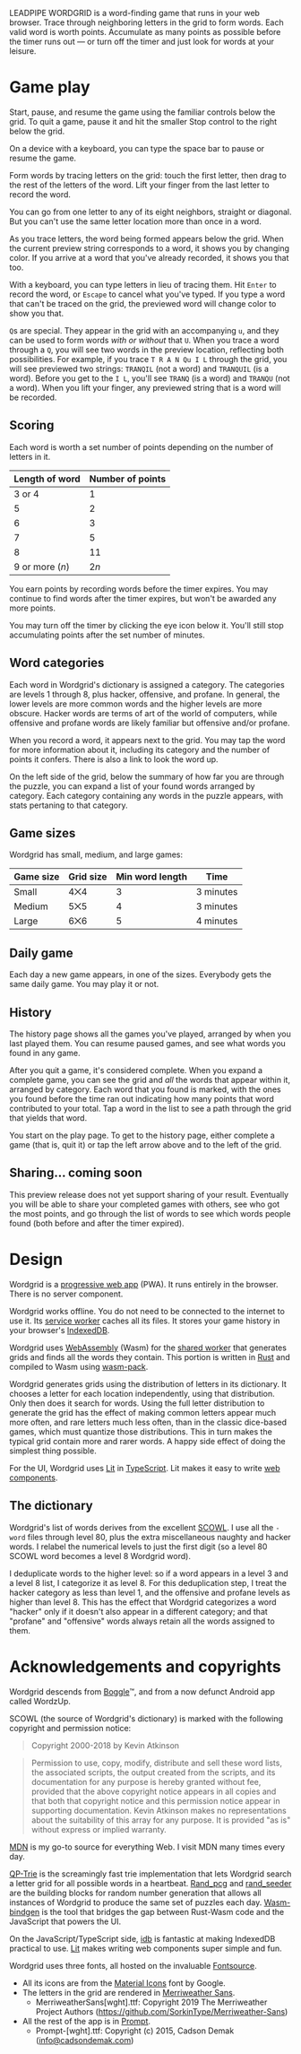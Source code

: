 LEADPIPE WORDGRID is a word-finding game that runs in your web browser.  Trace
through neighboring letters in the grid to form words.  Each valid word is worth
points.  Accumulate as many points as possible before the timer runs out — or
turn off the timer and just look for words at your leisure.

# Game play

Start, pause, and resume the game using the familiar controls below the grid. To
quit a game, pause it and hit the smaller Stop control to the right below the
grid.

On a device with a keyboard, you can type the space bar to pause or resume the
game.

Form words by tracing letters on the grid: touch the first letter, then drag to
the rest of the letters of the word. Lift your finger from the last letter to
record the word.

You can go from one letter to any of its eight neighbors, straight or diagonal.
But you can't use the same letter location more than once in a word.

As you trace letters, the word being formed appears below the grid. When the
current preview string corresponds to a word, it shows you by changing color. If
you arrive at a word that you've already recorded, it shows you that too.

With a keyboard, you can type letters in lieu of tracing them. Hit `Enter` to
record the word, or `Escape` to cancel what you've typed. If you type a word
that can't be traced on the grid, the previewed word will change color to show
you that.

`Q`s are special. They appear in the grid with an accompanying `u`, and they can
be used to form words _with or without_ that `U`. When you trace a word through
a `Q`, you will see two words in the preview location, reflecting both
possibilities. For example, if you trace `T R A N Qu I L` through the grid, you
will see previewed two strings: `TRANQIL` (not a word) and `TRANQUIL` (is a
word). Before you get to the `I L`, you'll see `TRANQ` (is a word) and `TRANQU`
(not a word). When you lift your finger, any previewed string that is a word
will be recorded.

## Scoring

Each word is worth a set number of points depending on the number of letters in
it.

  | Length of word | Number of points |
  | ---            | --- |
  | 3 or 4         | 1   |
  | 5              | 2   |
  | 6              | 3   |
  | 7              | 5   |
  | 8              | 11  |
  | 9 or more $(n)$| $2n$|

You earn points by recording words before the timer expires. You may continue to
find words after the timer expires, but won't be awarded any more points.

You may turn off the timer by clicking the eye icon below it. You'll still stop
accumulating points after the set number of minutes.

## Word categories

Each word in Wordgrid's dictionary is assigned a category. The categories are
levels 1 through 8, plus hacker, offensive, and profane. In general, the lower
levels are more common words and the higher levels are more obscure. Hacker
words are terms of art of the world of computers, while offensive and profane
words are likely familiar but offensive and/or profane.

When you record a word, it appears next to the grid. You may tap the word for
more information about it, including its category and the number of points it
confers. There is also a link to look the word up.

On the left side of the grid, below the summary of how far you are through the
puzzle, you can expand a list of your found words arranged by category. Each
category containing any words in the puzzle appears, with stats pertaning to
that category.

## Game sizes

Wordgrid has small, medium, and large games:

  | Game size | Grid size | Min word length | Time      |
  | ---       | ---       | ---             | ---       |
  | Small     | 4⨉4       | 3               | 3 minutes |
  | Medium    | 5⨉5       | 4               | 3 minutes |
  | Large     | 6⨉6       | 5               | 4 minutes |

## Daily game

Each day a new game appears, in one of the sizes. Everybody gets the same daily
game. You may play it or not.

## History

The history page shows all the games you've played, arranged by when you last
played them. You can resume paused games, and see what words you found in any
game.

After you quit a game, it's considered complete. When you expand a complete
game, you can see the grid and _all_ the words that appear within it, arranged
by category. Each word that you found is marked, with the ones you found before
the time ran out indicating how many points that word contributed to your total.
Tap a word in the list to see a path through the grid that yields that word.

You start on the play page. To get to the history page, either complete a game
(that is, quit it) or tap the left arrow above and to the left of the grid.

## Sharing... coming soon

This preview release does not yet support sharing of your result. Eventually you
will be able to share your completed games with others, see who got the most
points, and go through the list of words to see which words people found (both
before and after the timer expired).

# Design

Wordgrid is a [progressive web
app](https://www.google.com/search?q=define+%2Bpwa) (PWA). It runs entirely in
the browser. There is no server component.

Wordgrid works offline. You do not need to be connected to the internet to use
it. Its [service
worker](https://developer.mozilla.org/en-US/docs/Web/API/Service_Worker_API)
caches all its files. It stores your game history in your browser's
[IndexedDB](https://developer.mozilla.org/en-US/docs/Web/API/IndexedDB_API).

Wordgrid uses [WebAssembly](https://www.google.com/search?q=define+%2Bwasm)
(Wasm) for the [shared
worker](https://developer.mozilla.org/en-US/docs/Web/API/SharedWorker) that
generates grids and finds all the words they contain. This portion is written in
[Rust](https://www.rust-lang.org/) and compiled to Wasm using
[wasm-pack](https://github.com/rustwasm/wasm-pack).

Wordgrid generates grids using the distribution of letters in its dictionary. It
chooses a letter for each location independently, using that distribution. Only
then does it search for words. Using the full letter distribution to generate
the grid has the effect of making common letters appear much more often, and
rare letters much less often, than in the classic dice-based games, which must
quantize those distributions. This in turn makes the typical grid contain more
and rarer words. A happy side effect of doing the simplest thing possible.

For the UI, Wordgrid uses [Lit](https://lit.dev/) in
[TypeScript](https://www.typescriptlang.org/). Lit makes it easy to write [web
components](https://developer.mozilla.org/en-US/docs/Web/Web_Components).

## The dictionary

Wordgrid's list of words derives from the excellent
[SCOWL](http://wordlist.aspell.net/scowl-readme/). I use all the `-word` files
through level 80, plus the extra miscellaneous naughty and hacker words. I
relabel the numerical levels to just the first digit (so a level 80 SCOWL word
becomes a level 8 Wordgrid word).

I deduplicate words to the higher level: so if a word appears in a level 3 and a
level 8 list, I categorize it as level 8. For this deduplication step, I treat
the hacker category as less than level 1, and the offensive and profane levels
as higher than level 8. This has the effect that Wordgrid categorizes a word
"hacker" only if it doesn't also appear in a different category; and that
"profane" and "offensive" words always retain all the words assigned to them.

# Acknowledgements and copyrights

Wordgrid descends from [Boggle](https://en.wikipedia.org/wiki/Boggle)™️, and
from a now defunct Android app called WordzUp.

SCOWL (the source of Wordgrid's dictionary) is marked with the following
copyright and permission notice:
> Copyright 2000-2018 by Kevin Atkinson

> Permission to use, copy, modify, distribute and sell these word
  lists, the associated scripts, the output created from the scripts,
  and its documentation for any purpose is hereby granted without fee,
  provided that the above copyright notice appears in all copies and
  that both that copyright notice and this permission notice appear in
  supporting documentation. Kevin Atkinson makes no representations
  about the suitability of this array for any purpose. It is provided
  "as is" without express or implied warranty.

[MDN](https://developer.mozilla.org/en-US/) is my go-to source for everything
Web. I visit MDN many times every day.

[QP-Trie](https://docs.rs/qp-trie/latest/qp_trie/) is the screamingly fast trie
implementation that lets Wordgrid search a letter grid for all possible words in
a heartbeat. [Rand_pcg](https://docs.rs/rand_pcg/latest/rand_pcg/) and
[rand_seeder](https://docs.rs/rand_seeder/latest/rand_seeder/) are the building
blocks for random number generation that allows all instances of Wordgrid to
produce the same set of puzzles each day.
[Wasm-bindgen](https://rustwasm.github.io/wasm-bindgen/) is the tool that
bridges the gap between Rust-Wasm code and the JavaScript that powers the UI.

On the JavaScript/TypeScript side, [idb](https://github.com/jakearchibald/idb)
is fantastic at making IndexedDB practical to use. [Lit](https://lit.dev/) makes
writing web components super simple and fun.

Wordgrid uses three fonts, all hosted on the invaluable
[Fontsource](https://fontsource.org/).

- All its icons are from the [Material
  Icons](https://fontsource.org/fonts/material-icons) font by Google.
- The letters in the grid are rendered in [Merriweather
  Sans](https://fontsource.org/fonts/merriweather-sans).
  - MerriweatherSans[wght].ttf: Copyright 2019 The Merriweather Project Authors
    (https://github.com/SorkinType/Merriweather-Sans)
- All the rest of the app is in [Prompt](https://fontsource.org/fonts/prompt).
  - Prompt-[wght].ttf: Copyright (c) 2015, Cadson Demak (info@cadsondemak.com)
